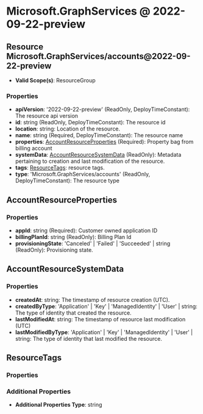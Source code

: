# Microsoft.GraphServices @ 2022-09-22-preview

## Resource Microsoft.GraphServices/accounts@2022-09-22-preview
* **Valid Scope(s)**: ResourceGroup
### Properties
* **apiVersion**: '2022-09-22-preview' (ReadOnly, DeployTimeConstant): The resource api version
* **id**: string (ReadOnly, DeployTimeConstant): The resource id
* **location**: string: Location of the resource.
* **name**: string (Required, DeployTimeConstant): The resource name
* **properties**: [AccountResourceProperties](#accountresourceproperties) (Required): Property bag from billing account
* **systemData**: [AccountResourceSystemData](#accountresourcesystemdata) (ReadOnly): Metadata pertaining to creation and last modification of the resource.
* **tags**: [ResourceTags](#resourcetags): resource tags.
* **type**: 'Microsoft.GraphServices/accounts' (ReadOnly, DeployTimeConstant): The resource type

## AccountResourceProperties
### Properties
* **appId**: string (Required): Customer owned application ID
* **billingPlanId**: string (ReadOnly): Billing Plan Id
* **provisioningState**: 'Canceled' | 'Failed' | 'Succeeded' | string (ReadOnly): Provisioning state.

## AccountResourceSystemData
### Properties
* **createdAt**: string: The timestamp of resource creation (UTC).
* **createdByType**: 'Application' | 'Key' | 'ManagedIdentity' | 'User' | string: The type of identity that created the resource.
* **lastModifiedAt**: string: The timestamp of resource last modification (UTC)
* **lastModifiedByType**: 'Application' | 'Key' | 'ManagedIdentity' | 'User' | string: The type of identity that last modified the resource.

## ResourceTags
### Properties
### Additional Properties
* **Additional Properties Type**: string

